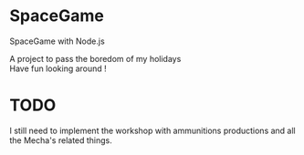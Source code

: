# SpaceGame
SpaceGame with Node.js

A project to pass the boredom of my holidays <br>
Have fun looking around !

# TODO

I still need to implement the workshop with ammunitions productions and all the Mecha's related things.
